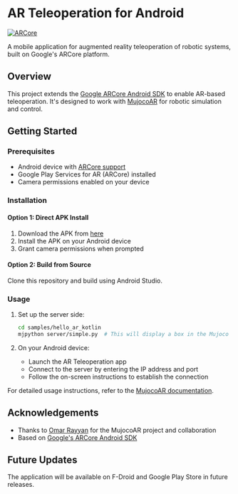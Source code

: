 # AR Teleoperation for Android

[![ARCore](https://img.shields.io/badge/ARCore-Powered-brightgreen)](https://developers.google.com/ar)

A mobile application for augmented reality teleoperation of robotic systems, built on Google's ARCore platform.

## Overview

This project extends the [Google ARCore Android SDK](https://github.com/google-ar/arcore-android-sdk) to enable AR-based teleoperation. It's designed to work with [MujocoAR](https://github.com/omarrayyann/MujocoAR) for robotic simulation and control.

## Getting Started

### Prerequisites

- Android device with [ARCore support](https://developers.google.com/ar/devices)
- Google Play Services for AR (ARCore) installed
- Camera permissions enabled on your device

### Installation

#### Option 1: Direct APK Install
1. Download the APK from [here](https://github.com/Lr-2002/arcore-android-sdk/blob/main/samples/hello_ar_kotlin/teleop/app-debug.apk)
2. Install the APK on your Android device
3. Grant camera permissions when prompted

#### Option 2: Build from Source
Clone this repository and build using Android Studio.

### Usage

1. Set up the server side:
   ```bash
   cd samples/hello_ar_kotlin
   mjpython server/simple.py  # This will display a box in the Mujoco environment
   ```

2. On your Android device:
   - Launch the AR Teleoperation app
   - Connect to the server by entering the IP address and port
   - Follow the on-screen instructions to establish the connection

For detailed usage instructions, refer to the [MujocoAR documentation](https://github.com/omarrayyann/MujocoAR).

## Acknowledgements

- Thanks to [Omar Rayyan](https://github.com/omarrayyann) for the MujocoAR project and collaboration
- Based on [Google's ARCore Android SDK](https://github.com/google-ar/arcore-android-sdk)

## Future Updates

The application will be available on F-Droid and Google Play Store in future releases.

